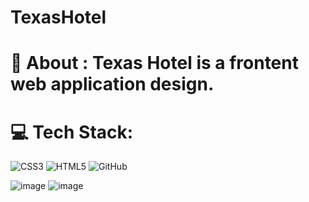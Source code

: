 # TexasHotel

# 💫 About : Texas Hotel is a frontent web application design.

# 💻 Tech Stack:
![CSS3](https://img.shields.io/badge/css3-%231572B6.svg?style=for-the-badge&logo=css3&logoColor=white) ![HTML5](https://img.shields.io/badge/html5-%23E34F26.svg?style=for-the-badge&logo=html5&logoColor=white) ![GitHub](https://img.shields.io/badge/github-%23121011.svg?style=for-the-badge&logo=github&logoColor=white)

![image](https://github.com/user-attachments/assets/2aee70fb-396d-412d-b5ae-581adada0471)
![image](https://github.com/user-attachments/assets/d8c31d23-2d8a-4c99-838f-0f64ab123b73)

